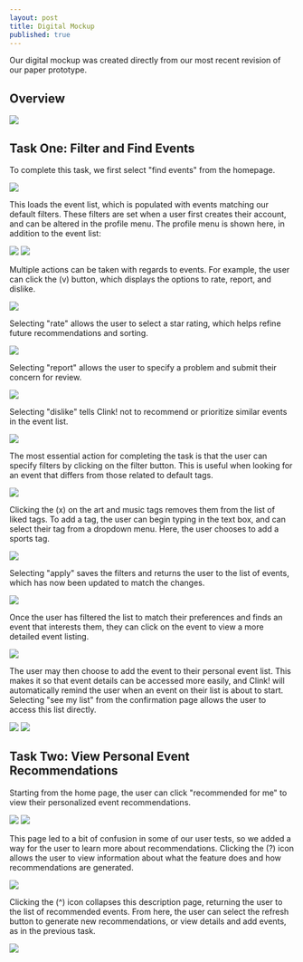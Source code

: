 ```yaml
---
layout: post
title: Digital Mockup
published: true
---
```


Our digital mockup was created directly from our most recent revision of our paper prototype.

## Overview

![](/img/mockup-overview.png)

## Task One: Filter and Find Events

To complete this task, we first select "find events" from the homepage.

![](/img/mockup-home-page.png)

This loads the event list, which is populated with events matching our default filters. These filters are set when a user first creates their account, and can be altered in the profile menu. The profile menu is shown here, in addition to the event list:

![](/img/mockup-edit-profile-page.png)
![](/img/mockup-find-event-page)

Multiple actions can be taken with regards to events. For example, the user can click the (v) button, which displays the options to rate, report, and dislike.

![](/img/mockup-find-event-page-with-dropdown.png)

Selecting "rate" allows the user to select a star rating, which helps refine future recommendations and sorting.

![](/img/mockup-rate-page.png)

Selecting "report" allows the user to specify a problem and submit their concern for review. 

![](/img/mockup-report-page.png)

Selecting "dislike" tells Clink! not to recommend or prioritize similar events in the event list.

![](/img/mockup-dislike-page.png)

The most essential action for completing the task is that the user can specify filters by clicking on the filter button. This is useful when looking for an event that differs from those related to default tags.

![](/img/mockup-filter-page-default.png)

Clicking the (x) on the art and music tags removes them from the list of liked tags. To add a tag, the user can begin typing in the text box, and can select their tag from a dropdown menu. Here, the user chooses to add a sports tag.

![](/img/mockup-filter-page-sports.png)

Selecting "apply" saves the filters and returns the user to the list of events, which has now been updated to match the changes.

![](/img/mockup-find-event-sports.png)

Once the user has filtered the list to match their preferences and finds an event that interests them, they can click on the event to view a more detailed event listing.

![](/img/mockup-event-detail-page.png)

The user may then choose to add the event to their personal event list. This makes it so that event details can be accessed more easily, and Clink! will automatically remind the user when an event on their list is about to start. Selecting "see my list" from the confirmation page allows the user to access this list directly.

![](/img/mockup-event-added-page.png)
![](/img/mockup-my-event-list.png)



## Task Two: View Personal Event Recommendations

Starting from the home page, the user can click "recommended for me" to view their personalized event recommendations.

![](/img/mockup-home-page.png)
![](/img/mockup-recommended-page.png)

This page led to a bit of confusion in some of our user tests, so we added a way for the user to learn more about recommendations. Clicking the (?) icon allows the user to view information about what the feature does and how recommendations are generated. 

![](/img/mockup-recommended-page-info.png)

Clicking the (^) icon collapses this description page, returning the user to the list of recommended events. From here, the user can select the refresh button to generate new recommendations, or view details and add events, as in the previous task.

![](/img/mockup-recommended-page.png)

